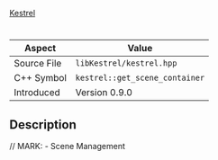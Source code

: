 [Kestrel](index.md)
# 
| Aspect | Value |
| --- | --- |
| Source File | `libKestrel/kestrel.hpp` |
| C++ Symbol | `kestrel::get_scene_container` |
| Introduced | Version 0.9.0 |
## Description
// MARK: - Scene Management
